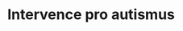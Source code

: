 ---
id: 534bd000-3b97-40fc-89d3-8c1d575f9b32
title: Intervence pro autismus
price: 20000
year: 2019
description: Přispěvek poskytnut na rehabilitaci klientů
kouskovani: false
locationName: undefined
position:
  lng: 18.1674333982316
  lat: 49.78701499878916
---